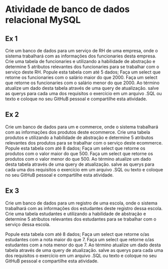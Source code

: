 # Atividade de banco de dados relacional MySQL



## Ex 1

Crie um banco de dados para um serviço de RH de uma empresa, onde o sistema
trabalhará com as informações dos funcionaries desta empresa.
Crie uma tabela de funcionaries e utilizando a habilidade de abstração e determine 5
atributos relevantes dos funcionaries para se trabalhar com o serviço deste RH.
Popule esta tabela com até 5 dados;
Faça um select que retorne os funcionaries com o salário maior do que 2000.
Faça um select que retorne os funcionaries com o salário menor do que 2000.
Ao término atualize um dado desta tabela através de uma query de atualização.
salve as querys para cada uma dos requisitos o exercício em um arquivo .SQL ou texto e
coloque no seu GitHuB pessoal e compartilhe esta atividade.



## Ex 2

Crie um banco de dados para um e commerce, onde o sistema trabalhará com as
informações dos produtos deste ecommerce.
Crie uma tabela produtos e utilizando a habilidade de abstração e determine 5 atributos
relevantes dos produtos para se trabalhar com o serviço deste ecommerce.
Popule esta tabela com até 8 dados;
Faça um select que retorne os produtos com o valor maior do que 500.
Faça um select que retorne os produtos com o valor menor do que 500.
Ao término atualize um dado desta tabela através de uma query de atualização.
salve as querys para cada uma dos requisitos o exercício em um arquivo .SQL ou texto e
coloque no seu GitHuB pessoal e compartilhe esta atividade.



## Ex 3

Crie um banco de dados para um registro de uma escola, onde o sistema trabalhará com as
informações dos estudantes deste registro dessa escola.
Crie uma tabela estudantes e utilizando a habilidade de abstração e determine 5 atributos
relevantes dos estudantes para se trabalhar com o serviço dessa escola.

Popule esta tabela com até 8 dados;
Faça um select que retorne o/as estudantes com a nota maior do que 7.
Faça um select que retorne o/as estudantes com a nota menor do que 7.
Ao término atualize um dado desta tabela através de uma query de atualização.
salve as querys para cada uma dos requisitos o exercício em um arquivo .SQL ou texto e
coloque no seu GitHuB pessoal e compartilhe esta atividade.